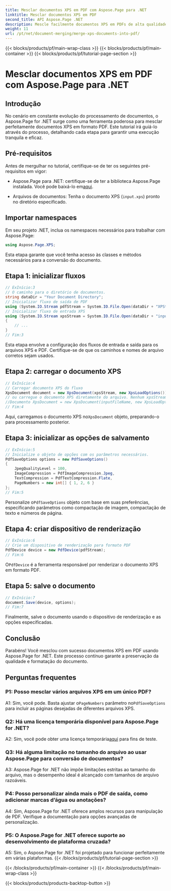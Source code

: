 ```yaml
---
title: Mesclar documentos XPS em PDF com Aspose.Page para .NET
linktitle: Mesclar documentos XPS em PDF
second_title: API Aspose.Page .NET
description: Mescle facilmente documentos XPS em PDFs de alta qualidade usando Aspose.Page for .NET. Siga nosso guia passo a passo para uma experiência de conversão de documentos tranquila.
weight: 11
url: /pt/net/document-merging/merge-xps-documents-into-pdf/
---
```


{{< blocks/products/pf/main-wrap-class >}}
{{< blocks/products/pf/main-container >}}
{{< blocks/products/pf/tutorial-page-section >}}

# Mesclar documentos XPS em PDF com Aspose.Page para .NET

## Introdução

No cenário em constante evolução do processamento de documentos, o Aspose.Page for .NET surge como uma ferramenta poderosa para mesclar perfeitamente documentos XPS em formato PDF. Este tutorial irá guiá-lo através do processo, detalhando cada etapa para garantir uma execução tranquila e eficaz.

## Pré-requisitos

Antes de mergulhar no tutorial, certifique-se de ter os seguintes pré-requisitos em vigor:

-  Aspose.Page para .NET: certifique-se de ter a biblioteca Aspose.Page instalada. Você pode baixá-lo em[aqui](https://releases.aspose.com/page/net/).

- Arquivos de documentos: Tenha o documento XPS (`input.xps`) pronto no diretório especificado.

## Importar namespaces

Em seu projeto .NET, inclua os namespaces necessários para trabalhar com Aspose.Page:

```csharp
using Aspose.Page.XPS;
```

Esta etapa garante que você tenha acesso às classes e métodos necessários para a conversão do documento.

## Etapa 1: inicializar fluxos

```csharp
// ExInício:3
// O caminho para o diretório de documentos.
string dataDir = "Your Document Directory";
// Inicializar fluxo de saída de PDF
using (System.IO.Stream pdfStream = System.IO.File.Open(dataDir + "XPStoPDF_out.pdf", System.IO.FileMode.OpenOrCreate, System.IO.FileAccess.Write))
// Inicializar fluxo de entrada XPS
using (System.IO.Stream xpsStream = System.IO.File.Open(dataDir + "input.xps", System.IO.FileMode.Open))
{
    // ...
}
// Fim:3
```

Esta etapa envolve a configuração dos fluxos de entrada e saída para os arquivos XPS e PDF. Certifique-se de que os caminhos e nomes de arquivo corretos sejam usados.

## Etapa 2: carregar o documento XPS

```csharp
// ExInício:4
// Carregar documento XPS do fluxo
XpsDocument document = new XpsDocument(xpsStream, new XpsLoadOptions());
// ou carregue o documento XPS diretamente do arquivo. Nenhum xpsStream é necessário então.
//Documento XpsDocument = new XpsDocument(inputFileName, new XpsLoadOptions());
// Fim:4
```

 Aqui, carregamos o documento XPS no`XpsDocument` objeto, preparando-o para processamento posterior.

## Etapa 3: inicializar as opções de salvamento

```csharp
// ExInício:5
// Inicialize o objeto de opções com os parâmetros necessários.
PdfSaveOptions options = new PdfSaveOptions()
{
    JpegQualityLevel = 100,
    ImageCompression = PdfImageCompression.Jpeg,
    TextCompression = PdfTextCompression.Flate,
    PageNumbers = new int[] { 1, 2, 6 }
};
// Fim:5
```

 Personalize o`PdfSaveOptions` objeto com base em suas preferências, especificando parâmetros como compactação de imagem, compactação de texto e números de página.

## Etapa 4: criar dispositivo de renderização

```csharp
// ExInício:6
// Crie um dispositivo de renderização para formato PDF
PdfDevice device = new PdfDevice(pdfStream);
// Fim:6
```

 O`PdfDevice` é a ferramenta responsável por renderizar o documento XPS em formato PDF.

## Etapa 5: salve o documento

```csharp
// ExInício:7
document.Save(device, options);
// Fim:7
```

Finalmente, salve o documento usando o dispositivo de renderização e as opções especificadas.

## Conclusão

Parabéns! Você mesclou com sucesso documentos XPS em PDF usando Aspose.Page for .NET. Este processo contínuo garante a preservação da qualidade e formatação do documento.

## Perguntas frequentes

### P1: Posso mesclar vários arquivos XPS em um único PDF?

 A1: Sim, você pode. Basta ajustar o`PageNumbers` parâmetro no`PdfSaveOptions` para incluir as páginas desejadas de diferentes arquivos XPS.

### Q2: Há uma licença temporária disponível para Aspose.Page for .NET?

 A2: Sim, você pode obter uma licença temporária[aqui](https://purchase.aspose.com/temporary-license/) para fins de teste.

### Q3: Há alguma limitação no tamanho do arquivo ao usar Aspose.Page para conversão de documentos?

A3: Aspose.Page for .NET não impõe limitações estritas ao tamanho do arquivo, mas o desempenho ideal é alcançado com tamanhos de arquivo razoáveis.

### P4: Posso personalizar ainda mais o PDF de saída, como adicionar marcas d’água ou anotações?

A4: Sim, Aspose.Page for .NET oferece amplos recursos para manipulação de PDF. Verifique a documentação para opções avançadas de personalização.

### P5: O Aspose.Page for .NET oferece suporte ao desenvolvimento de plataforma cruzada?

A5: Sim, o Aspose.Page for .NET foi projetado para funcionar perfeitamente em várias plataformas.
{{< /blocks/products/pf/tutorial-page-section >}}

{{< /blocks/products/pf/main-container >}}
{{< /blocks/products/pf/main-wrap-class >}}

{{< blocks/products/products-backtop-button >}}
